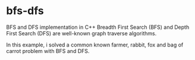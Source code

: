 # bfs-dfs
BFS and DFS implementation in C++
Breadth First Search (BFS) and Depth First Search (DFS) are well-known graph traverse algorithms.

In this example, i solved a common known farmer, rabbit, fox and bag of carrot problem with BFS and DFS.
